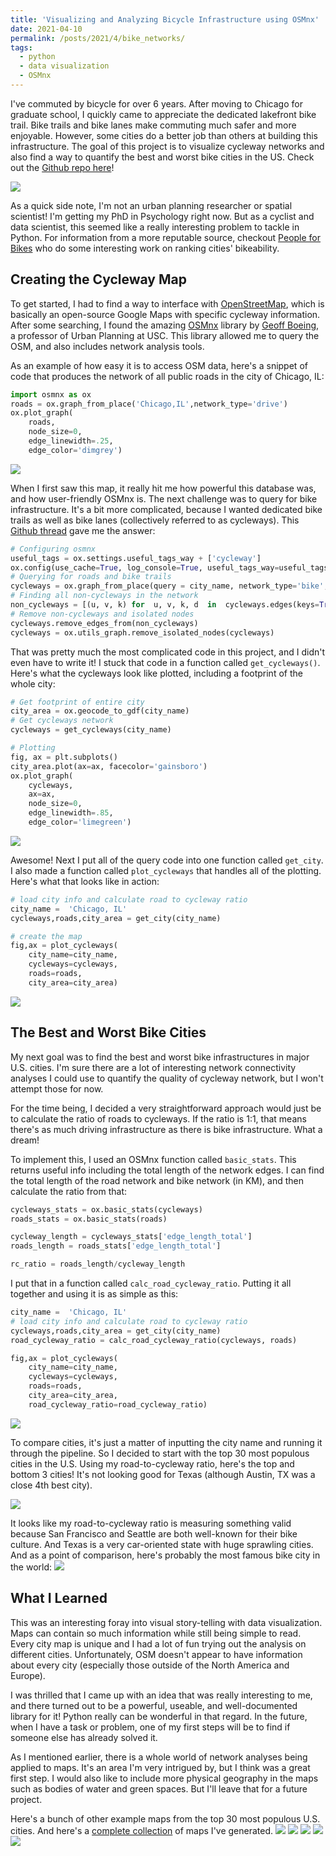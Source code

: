 ```yaml
---
title: 'Visualizing and Analyzing Bicycle Infrastructure using OSMnx'
date: 2021-04-10
permalink: /posts/2021/4/bike_networks/
tags:
  - python
  - data visualization
  - OSMnx
---
```


I've commuted by bicycle for over 6 years. After moving to Chicago for graduate school, I quickly came to appreciate the dedicated lakefront bike trail. Bike trails and bike lanes make commuting much safer and more enjoyable. However, some cities do a better job than others at building this infrastructure. The goal of this project is to visualize cycleway networks and also find a way to quantify the best and worst bike cities in the US. Check out the [Github repo here](https://github.com/WilliamThyer/bike_networks)!

![](https://williamthyer.github.io/images/bike_networks/best_worst_cities.png)

As a quick side note, I'm not an urban planning researcher or spatial scientist! I'm getting my PhD in Psychology right now. But as a cyclist and data scientist, this seemed like a really interesting problem to tackle in Python. For information from a more reputable source, checkout [People for Bikes](https://www.peopleforbikes.org/) who do some interesting work on ranking cities' bikeability. 

## Creating the Cycleway Map

To get started, I had to find a way to interface with [OpenStreetMap](https://www.openstreetmap.org), which is basically an open-source Google Maps with specific cycleway information. After some searching, I found the amazing [OSMnx](https://osmnx.readthedocs.io/en/stable/) library by [Geoff Boeing](https://geoffboeing.com/), a professor of Urban Planning at USC. This library allowed me to query the OSM, and also includes network analysis tools. 

As an example of how easy it is to access OSM data, here's a snippet of code that produces the network of all public roads in the city of Chicago, IL:

```python
import osmnx as ox
roads = ox.graph_from_place('Chicago,IL',network_type='drive')
ox.plot_graph(
	roads,
	node_size=0,
	edge_linewidth=.25,
	edge_color='dimgrey')
```

![](https://williamthyer.github.io/images/bike_networks/roads.png)

When I first saw this map, it really hit me how powerful this database was, and how user-friendly OSMnx is. The next challenge was to query for bike infrastructure. It's a bit more complicated, because I wanted dedicated bike trails as well as bike lanes (collectively referred to as cycleways). This [Github thread](https://github.com/gboeing/osmnx/issues/151) gave me the answer:

```python
# Configuring osmnx
useful_tags = ox.settings.useful_tags_way + ['cycleway']
ox.config(use_cache=True, log_console=True, useful_tags_way=useful_tags)
# Querying for roads and bike trails
cycleways = ox.graph_from_place(query = city_name, network_type='bike', simplify=False)
# Finding all non-cycleways in the network
non_cycleways = [(u, v, k) for  u, v, k, d  in  cycleways.edges(keys=True, data=True) if  not ('cycleway'  in  d  or  d['highway']=='cycleway')]
# Remove non-cycleways and isolated nodes
cycleways.remove_edges_from(non_cycleways)
cycleways = ox.utils_graph.remove_isolated_nodes(cycleways)
```

That was pretty much the most complicated code in this project, and I didn't even have to write it! I stuck that code in a function called `get_cycleways()`. Here's what the cycleways look like plotted, including a footprint of the whole city:

```python
# Get footprint of entire city
city_area = ox.geocode_to_gdf(city_name)
# Get cycleways network
cycleways = get_cycleways(city_name)

# Plotting
fig, ax = plt.subplots()
city_area.plot(ax=ax, facecolor='gainsboro')
ox.plot_graph(
	cycleways,
	ax=ax,
	node_size=0,
	edge_linewidth=.85,
	edge_color='limegreen')
```

![](https://williamthyer.github.io/images/bike_networks/cycleways.png)

Awesome! Next I put all of the query code into one function called `get_city`. I also made a function called `plot_cycleways` that handles all of the plotting. Here's what that looks like in action:

```python
# load city info and calculate road to cycleway ratio
city_name =  'Chicago, IL'
cycleways,roads,city_area = get_city(city_name)

# create the map
fig,ax = plot_cycleways(
	city_name=city_name,
	cycleways=cycleways,
	roads=roads,
	city_area=city_area)
```

![](https://williamthyer.github.io/images/bike_networks/no_ratio.png)

## The Best and Worst Bike Cities
My next goal was to find the best and worst bike infrastructures in major U.S. cities. I'm sure there are a lot of interesting network connectivity analyses I could use to quantify the quality of cycleway network, but I won't attempt those for now.

For the time being, I decided a very straightforward approach would just be to calculate the ratio of roads to cycleways. If the ratio is 1:1, that means there's as much driving infrastructure as there is bike infrastructure. What a dream! 

To implement this, I used an OSMnx function called `basic_stats`. This returns useful info including the total length of the network edges. I can find the total length of the road network and bike network (in KM), and then calculate the ratio from that:

```python
cycleways_stats = ox.basic_stats(cycleways)
roads_stats = ox.basic_stats(roads)

cycleway_length = cycleways_stats['edge_length_total']
roads_length = roads_stats['edge_length_total']

rc_ratio = roads_length/cycleway_length
``` 

I put that in a function called `calc_road_cycleway_ratio`. Putting it all together and using it is as simple as this:

```python
city_name =  'Chicago, IL'
# load city info and calculate road to cycleway ratio
cycleways,roads,city_area = get_city(city_name)
road_cycleway_ratio = calc_road_cycleway_ratio(cycleways, roads)

fig,ax = plot_cycleways(
	city_name=city_name,
	cycleways=cycleways,
	roads=roads,
	city_area=city_area,
	road_cycleway_ratio=road_cycleway_ratio)
```

![](https://williamthyer.github.io/images/bike_networks/Chicago,&#32;IL.png)

To compare cities, it's just a matter of inputting the city name and running it through the pipeline. So I decided to start with the top 30 most populous cities in the U.S. Using my road-to-cycleway ratio, here's the top and bottom 3 cities! It's not looking good for Texas (although Austin, TX was a close 4th best city).

![](https://williamthyer.github.io/images/bike_networks/best_worst_cities.png)

It looks like my road-to-cycleway ratio is measuring something valid because San Francisco and Seattle are both well-known for their bike culture. And Texas is a very car-oriented state with huge sprawling cities. And as a point of comparison, here's probably the most famous bike city in the world:
![](https://williamthyer.github.io/images/bike_networks/Amsterdam,&#32;Netherlands.png)

## What I Learned
This was an interesting foray into visual story-telling with data visualization. Maps can contain so much information while still being simple to read. Every city map is unique and I had a lot of fun trying out the analysis on different cities. Unfortunately, OSM doesn't appear to have information about every city (especially those outside of the North America and Europe).

I was thrilled that I came up with an idea that was really interesting to me, and there turned out to be a powerful, useable, and well-documented library for it! Python really can be wonderful in that regard. In the future, when I have a task or problem, one of my first steps will be to find if someone else has already solved it.

As I mentioned earlier, there is a whole world of network analyses being applied to maps. It's an area I'm very intrigued by, but I think was a great first step. I would also like to include more physical geography in the maps such as bodies of water and green spaces. But I'll leave that for a future project.

Here's a bunch of other example maps from the top 30 most populous U.S. cities. And here's a [complete collection](https://github.com/WilliamThyer/bike_networks/tree/master/examples/pdf) of maps I've generated.
![](https://williamthyer.github.io/images/bike_networks/Austin,&#32;TX.png)
![](https://williamthyer.github.io/images/bike_networks/New,&#32;York&#32;City,&#32;NY.png)
![](https://williamthyer.github.io/images/bike_networks/Portland,&#32;OR.png)
![](https://williamthyer.github.io/images/bike_networks/Los&#32;Angeles,&#32;CA.png)
![](https://williamthyer.github.io/images/bike_networks/El&#32;Paso,&#32;TX.png)
